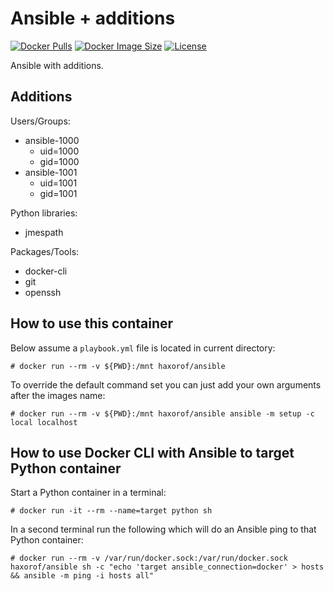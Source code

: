 # Ansible + additions

[![Docker Pulls](https://img.shields.io/docker/pulls/haxorof/ansible.svg?style=popout-square)](https://hub.docker.com/r/haxorof/ansible/)
[![Docker Image Size](https://img.shields.io/microbadger/image-size/haxorof/ansible/latest.svg?style=popout-square)](https://hub.docker.com/r/haxorof/ansible/)
[![License](https://img.shields.io/github/license/haxorof/docker-ansible.svg?style=popout-square)](https://hub.docker.com/r/haxorof/ansible/)

Ansible with additions.

## Additions

Users/Groups:

- ansible-1000
  - uid=1000
  - gid=1000
- ansible-1001
  - uid=1001
  - gid=1001

Python libraries:

- jmespath

Packages/Tools:

- docker-cli
- git
- openssh

## How to use this container

Below assume a `playbook.yml` file is located in current directory:

```console
# docker run --rm -v ${PWD}:/mnt haxorof/ansible
```

To override the default command set you can just add your own arguments after the images name:

```console
# docker run --rm -v ${PWD}:/mnt haxorof/ansible ansible -m setup -c local localhost
```

## How to use Docker CLI with Ansible to target Python container

Start a Python container in a terminal:

```console
# docker run -it --rm --name=target python sh
```

In a second terminal run the following which will do an Ansible ping to that Python container:

```console
# docker run --rm -v /var/run/docker.sock:/var/run/docker.sock haxorof/ansible sh -c "echo 'target ansible_connection=docker' > hosts && ansible -m ping -i hosts all"
```

